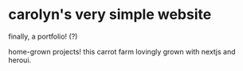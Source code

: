 # carolyn's very simple website

finally, a portfolio! (?)

home-grown projects! this carrot farm lovingly grown with nextjs and heroui.
